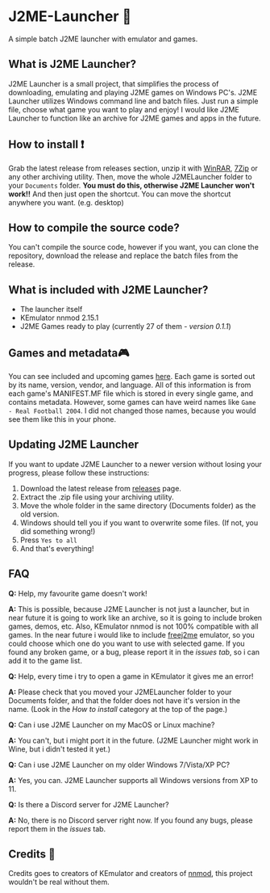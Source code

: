 # J2ME-Launcher 🥇
A simple batch J2ME launcher with emulator and games.
## What is J2ME Launcher? 
J2ME Launcher is a small project, that simplifies the process of downloading, emulating and playing J2ME games on Windows PC's. J2ME Launcher utilizes Windows command line and batch files. Just run a simple file, choose what game you want to play and enjoy! I would like J2ME Launcher to function like an archive for J2ME games and apps in the future.
## How to install ❗
Grab the latest release from releases section, unzip it with [WinRAR](https://www.win-rar.com/start.html?&L=17), [7Zip](https://www.7-zip.org/) or any other archiving utility. Then, move the whole J2MELauncher folder to your `Documents` folder. **You must do this, otherwise J2ME Launcher won't work!!** And then just open the shortcut. You can move the shortcut anywhere you want. (e.g. desktop)
## How to compile the source code? 
You can't compile the source code, however if you want, you can clone the repository, download the release and replace the batch files from the release.
## What is included with J2ME Launcher? 
- The launcher itself
- KEmulator nnmod 2.15.1
- J2ME Games ready to play (currently 27 of them - *version 0.1.1*)
## Games and metadata🎮
You can see included and upcoming games [here](https://docs.google.com/spreadsheets/d/1i_1EfJr17r8T7WyxgHSHaKcGT5SEYo95nbshl8ShI9g/edit?usp=sharing).
Each game is sorted out by its name, version, vendor, and language. All of this information is from each game's MANIFEST.MF file which is stored in every single game, and contains metadata. However, some games can have weird names like `Game - Real Football 2004`. I did not changed those names, because you would see them like this in your phone. 
## Updating J2ME Launcher
If you want to update J2ME Launcher to a newer version without losing your progress, please follow these instructions:
1. Download the latest release from [releases](https://github.com/drpatrikking/J2ME-Launcher/releases) page.
2. Extract the .zip file using your archiving utility.
3. Move the whole folder in the same directory (Documents folder) as the old version.
4. Windows should tell you if you want to overwrite some files. (If not, you did something wrong!)
5. Press `Yes to all`
6. And that's everything!
## FAQ
**Q:** Help, my favourite game doesn't work!

**A:** This is possible, because J2ME Launcher is not just a launcher, but in near future it is going to work like an archive, so it is going to include broken games, demos, etc. Also, KEmulator nnmod is not 100% compatible with all games. In the near future i would like to include [freej2me](https://github.com/hex007/freej2me) emulator, so you could choose which one do you want to use with selected game. If you found any broken game, or a bug, please report it in the *issues tab*, so i can add it to the game list.

**Q:** Help, every time i try to open a game in KEmulator it gives me an error!

**A:** Please check that you moved your J2MELauncher folder to your Documents folder, and that the folder does not have it's version in the name. (Look in the *How to install* category at the top of the page.)

**Q:** Can i use J2ME Launcher on my MacOS or Linux machine?

**A:** You can't, but i might port it in the future. (J2ME Launcher might work in Wine, but i didn't tested it yet.)

**Q:** Can i use J2ME Launcher on my older Windows 7/Vista/XP PC?

**A:** Yes, you can. J2ME Launcher supports all Windows versions from XP to 11.

**Q:** Is there a Discord server for J2ME Launcher?

**A:** No, there is no Discord server right now. If you found any bugs, please report them in the *issues* tab.
## Credits 🫶
Credits goes to creators of KEmulator and creators of [nnmod](https://nnp.nnchan.ru/kem/), this project wouldn't be real without them.